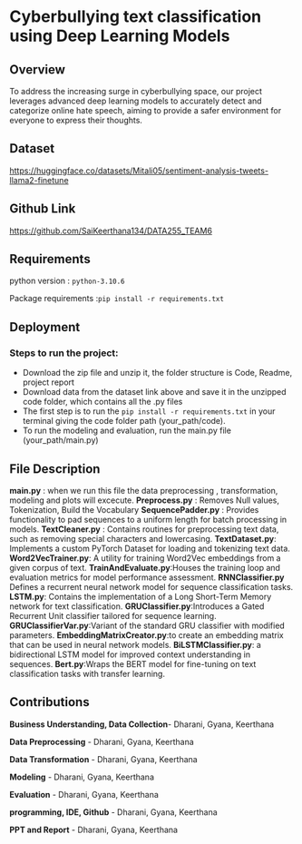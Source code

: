 # Cyberbullying text classification using Deep Learning Models 

## Overview
To address the increasing surge in cyberbullying space, our project leverages advanced deep learning models to accurately detect and categorize online hate speech, aiming to provide a
safer environment for everyone to express their thoughts.
## Dataset
https://huggingface.co/datasets/Mitali05/sentiment-analysis-tweets-llama2-finetune 
## Github Link
https://github.com/SaiKeerthana134/DATA255_TEAM6
## Requirements

python version : `python-3.10.6`

Package requirements :`pip install -r requirements.txt`

## Deployment

### Steps to run the project:
* Download the zip file and unzip it, the folder structure is Code, Readme, project report
* Download data from the dataset link above and save it in the unzipped code folder, which contains all the .py files
* The first step is to run the `pip install -r requirements.txt` in your terminal giving the code folder path (your_path/code).
* To run the modeling and evaluation, run the main.py file (your_path/main.py)

## File Description 
**main.py** : when we run this file the data preprocessing , transformation, modeling and plots will excecute.
**Preprocess.py** : Removes Null values, Tokenization, Build the Vocabulary 
**SequencePadder.py** : Provides functionality to pad sequences to a uniform length for batch processing in models.
**TextCleaner.py** : Contains routines for preprocessing text data, such as removing special characters and lowercasing.
**TextDataset.py**:  Implements a custom PyTorch Dataset for loading and tokenizing text data.
**Word2VecTrainer.py**:  A utility for training Word2Vec embeddings from a given corpus of text.
**TrainAndEvaluate.py**:Houses the training loop and evaluation metrics for model performance assessment.
**RNNClassifier.py** Defines a recurrent neural network model for sequence classification tasks.
**LSTM.py**: Contains the implementation of a Long Short-Term Memory network for text classification.
**GRUClassifier.py**:Introduces a Gated Recurrent Unit classifier tailored for sequence learning.
**GRUClassifierVar.py**:Variant of the standard GRU classifier with modified parameters.
**EmbeddingMatrixCreator.py**:to create an embedding matrix that can be used in neural network models.
**BiLSTMClassifier.py**: a bidirectional LSTM model for improved context understanding in sequences.
**Bert.py**:Wraps the BERT model for fine-tuning on text classification tasks with transfer learning.

## Contributions

**Business Understanding, Data Collection**- Dharani, Gyana, Keerthana

**Data Preprocessing** - Dharani, Gyana, Keerthana

**Data Transformation** - Dharani, Gyana, Keerthana

**Modeling** - Dharani, Gyana, Keerthana

**Evaluation** - Dharani, Gyana, Keerthana

**programming, IDE, Github** - Dharani, Gyana, Keerthana

**PPT and Report** - Dharani, Gyana, Keerthana








